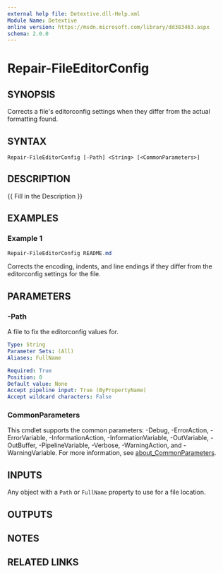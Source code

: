 ```yaml
---
external help file: Detextive.dll-Help.xml
Module Name: Detextive
online version: https://msdn.microsoft.com/library/dd383463.aspx
schema: 2.0.0
---
```


# Repair-FileEditorConfig

## SYNOPSIS
Corrects a file's editorconfig settings when they differ from the actual formatting found.

## SYNTAX

```
Repair-FileEditorConfig [-Path] <String> [<CommonParameters>]
```

## DESCRIPTION
{{ Fill in the Description }}

## EXAMPLES

### Example 1
```ps1
Repair-FileEditorConfig README.md
```

Corrects the encoding, indents, and line endings if they differ from the editorconfig settings for the file.

## PARAMETERS

### -Path
A file to fix the editorconfig values for.

```yaml
Type: String
Parameter Sets: (All)
Aliases: FullName

Required: True
Position: 0
Default value: None
Accept pipeline input: True (ByPropertyName)
Accept wildcard characters: False
```

### CommonParameters
This cmdlet supports the common parameters: -Debug, -ErrorAction, -ErrorVariable, -InformationAction, -InformationVariable, -OutVariable, -OutBuffer, -PipelineVariable, -Verbose, -WarningAction, and -WarningVariable. For more information, see [about_CommonParameters](http://go.microsoft.com/fwlink/?LinkID=113216).

## INPUTS

Any object with a `Path` or `FullName` property to use for a file location.

## OUTPUTS

## NOTES

## RELATED LINKS
